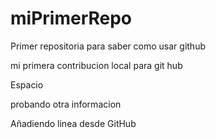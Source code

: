 # miPrimerRepo
Primer repositoria para saber como usar github

mi primera contribucion local para git hub

Espacio

probando otra informacion

Añadiendo linea desde GitHub

